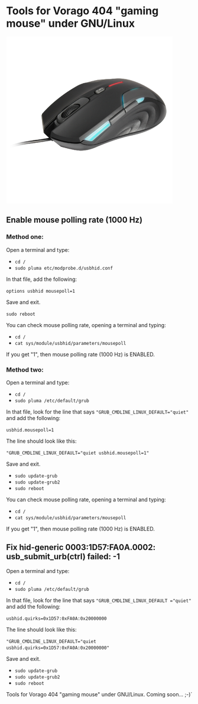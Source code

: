 # Tools for Vorago 404 "gaming mouse" under GNU/Linux

![Sample Run](https://raw.githubusercontent.com/tuxkernel/Vorago/master/images/00.png)

## Enable mouse polling rate (1000 Hz)

### Method one:

Open a terminal and type:

- `cd /`
- `sudo pluma etc/modprobe.d/usbhid.conf`

In that file, add the following:

`options usbhid mousepoll=1`

Save and exit.

`sudo reboot`

You can check mouse polling rate, opening a terminal and typing:

- `cd /`
- `cat sys/module/usbhid/parameters/mousepoll`

If you get "1", then mouse polling rate (1000 Hz) is ENABLED.

### Method two:

Open a terminal and type:

- `cd /`
- `sudo pluma /etc/default/grub`

In that file, look for the line that says `"GRUB_CMDLINE_LINUX_DEFAULT="quiet"` and add the following:

`usbhid.mousepoll=1`

The line should look like this:

`"GRUB_CMDLINE_LINUX_DEFAULT="quiet usbhid.mousepoll=1"`

Save and exit.

- `sudo update-grub`
- `sudo update-grub2`
- `sudo reboot`

You can check mouse polling rate, opening a terminal and typing:

- `cd /`
- `cat sys/module/usbhid/parameters/mousepoll`

If you get "1", then mouse polling rate (1000 Hz) is ENABLED.

## Fix hid-generic 0003:1D57:FA0A.0002: usb_submit_urb(ctrl) failed: -1

Open a terminal and type:

- `cd /`
- `sudo pluma /etc/default/grub`

In that file, look for the line that says `"GRUB_CMDLINE_LINUX_DEFAULT ="quiet"` and add the following:

`usbhid.quirks=0x1D57:0xFA0A:0x20000000`

The line should look like this:

`"GRUB_CMDLINE_LINUX_DEFAULT="quiet usbhid.quirks=0x1D57:0xFA0A:0x20000000"`

Save and exit.

- `sudo update-grub`
- `sudo update-grub2`
- `sudo reboot`

Tools for Vorago 404 "gaming mouse" under GNU/Linux. Coming soon... ;-)´
